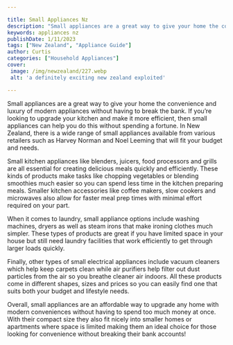 ```yaml
---

title: Small Appliances Nz
description: "Small appliances are a great way to give your home the convenience and luxury of modern appliances without having to break the ban...find out now"
keywords: appliances nz
publishDate: 1/11/2023
tags: ["New Zealand", "Appliance Guide"]
author: Curtis
categories: ["Household Appliances"]
cover: 
 image: /img/newzealand/227.webp
 alt: 'a definitely exciting new zealand exploited'

---
```


Small appliances are a great way to give your home the convenience and luxury of modern appliances without having to break the bank. If you’re looking to upgrade your kitchen and make it more efficient, then small appliances can help you do this without spending a fortune. In New Zealand, there is a wide range of small appliances available from various retailers such as Harvey Norman and Noel Leeming that will fit your budget and needs.

Small kitchen appliances like blenders, juicers, food processors and grills are all essential for creating delicious meals quickly and efficiently. These kinds of products make tasks like chopping vegetables or blending smoothies much easier so you can spend less time in the kitchen preparing meals. Smaller kitchen accessories like coffee makers, slow cookers and microwaves also allow for faster meal prep times with minimal effort required on your part. 

When it comes to laundry, small appliance options include washing machines, dryers as well as steam irons that make ironing clothes much simpler. These types of products are great if you have limited space in your house but still need laundry facilities that work efficiently to get through larger loads quickly. 

Finally, other types of small electrical appliances include vacuum cleaners which help keep carpets clean while air purifiers help filter out dust particles from the air so you breathe cleaner air indoors. All these products come in different shapes, sizes and prices so you can easily find one that suits both your budget and lifestyle needs. 

Overall, small appliances are an affordable way to upgrade any home with modern conveniences without having to spend too much money at once. With their compact size they also fit nicely into smaller homes or apartments where space is limited making them an ideal choice for those looking for convenience without breaking their bank accounts!
